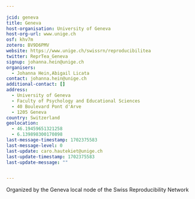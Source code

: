 ```yaml
---
    
jcid: geneva
title: Geneva
host-organisation: University of Geneva
host-org-url: www.unige.ch
osf: khv7m
zotero: BV9D6PMV
website: https://www.unige.ch/swissrn/reproducibilitea
twitter: ReprTea_Geneva
signup: johanna.hein@unige.ch
organisers:
  - Johanna Hein,Abigail Licata
contact: johanna.hein@unige.ch
additional-contact: []
address:
  - University of Geneva
  - Faculty of Psychology and Educational Sciences
  - 40 Boulevard Pont d'Arve
  - 1205 Geneva
country: Switzerland
geolocation:
  - 46.19459651321258
  - 6.139898300170898
last-message-timestamp: 1702375583
last-message-level: 0
last-update: caro.hautekiet@unige.ch
last-update-timestamp: 1702375583
last-update-message: ""


---
```


Organized by the Geneva local node of the Swiss Reproducibility Network
